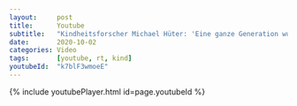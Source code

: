 ```yaml
---
layout:     post
title:      Youtube
subtitle:   "Kindheitsforscher Michael Hüter: 'Eine ganze Generation wurde kollektiv traumatisiert'"
date:       2020-10-02
categories: Video
tags:       [youtube, rt, kind]
youtubeId:  "k7blF3wmoeE"
---
```


{% include youtubePlayer.html id=page.youtubeId %}

